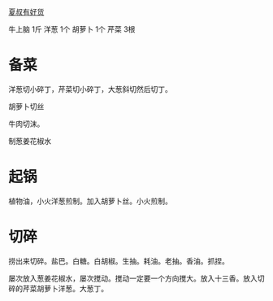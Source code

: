 [夏叔有好货](https://www.bilibili.com/video/BV13orVYqEPJ/?vd_source=386bdb94ff2a430f8d22a6de9755030c)

牛上脑      1斤
洋葱        1个
胡萝卜      1个
芹菜        3根

# 备菜 

洋葱切小碎丁，芹菜切小碎丁，大葱斜切然后切丁。

胡萝卜切丝

牛肉切沫。

制葱姜花椒水

# 起锅

植物油，小火洋葱煎制。加入胡萝卜丝。小火煎制。

# 切碎

捞出来切碎。盐巴。白糖。白胡椒。生抽。耗油。老抽。香油。抓捏。

屡次放入葱姜花椒水，屡次搅动。搅动一定要一个方向搅大。放入十三香。放入切碎的芹菜胡萝卜洋葱。大葱丁。


